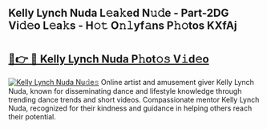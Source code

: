 ## Kelly Lynch Nuda L𝚎a𝚔ed N𝚞𝚍e - Part-2DG Vi𝚍𝚎o L𝚎a𝚔s - H𝚘𝚝 O𝚗𝚕yf𝚊ns P𝚑𝚘tos KXfAj

# <h2><a href="http://kfejsuo.oniu.top/?m=Kelly+Lynch+Nuda">🔗👉 🔴 Kelly Lynch Nuda P𝚑ot𝚘𝚜 V𝚒d𝚎o</a></h2>

[![Kelly Lynch Nuda Nu𝚍e𝚜](https://i.imgur.com/0qMVB7G.gif)](http://kfejsuo.oniu.top/?m=Kelly+Lynch+Nuda)
Online artist and amusement giver Kelly Lynch Nuda, known for disseminating dance and lifestyle knowledge through trending dance trends and short videos. Compassionate mentor Kelly Lynch Nuda, recognized for their kindness and guidance in helping others reach their potential.  
